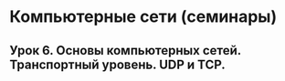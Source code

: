 # Компьютерные сети (семинары)
## Урок 6. Основы компьютерных сетей. Транспортный уровень. UDP и TCP.

